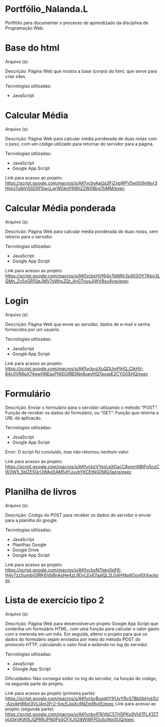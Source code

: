# Portfólio_Nalanda.L
Portfólio para documentar o processo de aprendizado da disciplina de Programação Web.

<h1>Base do html</h1>
Arquivo (s):

Descrição: Página Web que mostra a base (corpo) do html, que serve para criar sites.

Tecnologias utilisadas:

<ul>
<li>JavaScript</li>
</ul>

<h1>Calcular Média</h1>
Arquivo (s):

Descrição: Página Web para calcular média ponderada de duas notas com o peso, com um código utilizado para retornar do servidor para a página.

Tecnologias utilizadas:

<ul>
<li>JavaScript</li>
<li>Google App Script</li>
</ul>

Link para acesso ao projeto: https://script.google.com/macros/s/AKfycbyAaQa3FjZxgiRPV5w0G9nNvr3HjgU7uIbVi5S05PSwcLqrWDkoY68lhZ2W08bg7bMM/exec

<h1>Calcular Média ponderada</h1>
Arquivo (s):

Descricão: Página Web para calcular média ponderada de duas notas, sem retorno para o servidor.

Tecnologias utilizadas:

<ul>
<li>JavaScript</li>
<li>Google App Script</li>
</ul>

Link para acesso ao projeto: https://script.google.com/macros/s/AKfycbxHVf64x7bNRIr3s403OY7Kbo3LQMn_Zy5xGR1QeJMV7sWhsZQt_4nGTnsoJjWV8xu4vw/exec

<h1>Login</h1>
Arquivo (s):

Descrição: Página Web que envie ao servidor, dados de e-mail e senha fornecidos por um usuário.

Tecnologias utilizadas:

<ul>
  <li>JavaScript</li>
  <li>Google App Script</li>
</ul>

Link para acesso ao projeto: https://script.google.com/macros/s/AKfycbyzXuQDUmPiHQ_CIkHV-64c0VR6pX74ewHNEaxPfAEGjRB3Nn8uevHQ7ayxeE2CYG0SHQ/exec

<h1>Formulário</h1
Arquivo (s):

Descrição: Enviar o formulário para o servidor utilizando o método “POST”: Função de receber os dados do formulário, ou “GET”: Função que retorna a URL da aplicação. 

Tecnologias utilizadas:

<ul>
  <li>JsvaScript</li>
  <li>Google App Script</li>
</ul>

Error: O script foi concluído, mas não retornou nenhum valor.

Link para acesso ao projeto: https://script.google.com/macros/s/AKfycbzVYezLeXGacC8gomNBlFn5nzCW3W1l_5blZE5QrUWAd3AM5dYJuybYKCEtNG0MQ3azjg/exec

<h1>Planilha de livros</h1>
Arquivo (s):

Descrição: Código do POST para receber os dados do servidor e enviar para a planilha do google.

Tecnologias utilizadas:

<ul>
<li>JavaScript</li>
<li>Planilhas Google</li>
<li>Google Drive</li>
<li>Google App Script</li>
</ul>

Link para acesso ao projeto: https://script.google.com/macros/s/AKfycbyN7lsks5pF6-H4v7zzSumbiGfRK6VbBnAsHe4zL9DvLEs67aalQL2LG4Hf4p6Ooy6XXw/exec

<h1>Lista de exercício tipo 2</h1>
Arquivo (s):

Descrição: Página Web para desenvolverum projeto Google App Script que contenha um formulário HTML, com uma função para calcular o valor gasto com a merenda em um mês. Em seguida, alterei o projeto para que os dados do formulário sejam enviados por meio do método POST do protocolo HTTP, calculando o valor final e exibindo no log do servidor.

Tecnologias utilizadas:

<ul>
<li>JavaScript</li>
<li>Gloogle App Script</li>
</ul>

Dificuldades: Não consegui exibir no log do servidor, na função do código, na segunda parte do projeto.

Link para acesso ao projeto (primeira parte): https://script.google.com/macros/s/AKfycbyBuxdtlY91JvYRvS7Bb0bHvk5U-AzxikH86xt3VLI4m3Fr2-5gcEJwXc8NZm18vijE/exec
Link para acesso ao projeto (segunda parte): https://script.google.com/macros/s/AKfycbyIFRjVbC5TH5PKp9Vl47FLX1ZTpUGkVKWl5JQPRRJPN0PsSCFXJ028WWFPDuScNql3UQ/exec





  
  
